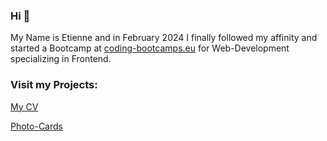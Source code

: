 ### Hi 👋

My Name is Etienne and in February 2024 I finally followed my affinity and started a Bootcamp at [coding-bootcamps.eu](https://www.coding-bootcamps.eu) for Web-Development specializing in Frontend.

### Visit my Projects:
[My CV](https://3ddy1337.github.io/cv-etienne/)

[Photo-Cards](https://3ddy1337.github.io/photo-card/)


<!--
**3ddy1337/3ddy1337** is a ✨ _special_ ✨ repository because its `README.md` (this file) appears on your GitHub profile.

Here are some ideas to get you started:

- 🔭 I’m currently working on ...
- 🌱 I’m currently learning ...
- 👯 I’m looking to collaborate on ...
- 🤔 I’m looking for help with ...
- 💬 Ask me about ...
- 📫 How to reach me: ...
- 😄 Pronouns: ...
- ⚡ Fun fact: ...
-->
